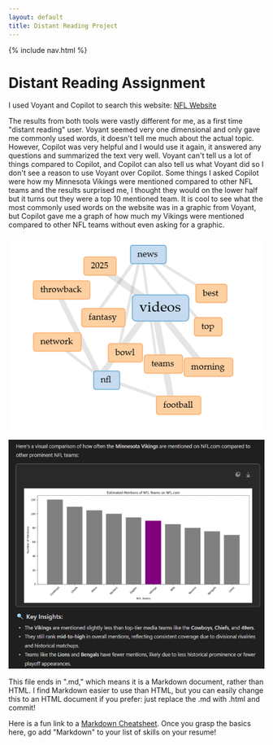 ```yaml
---
layout: default
title: Distant Reading Project
---
```


{% include nav.html %}


# Distant Reading Assignment 

I used Voyant and Copilot to search this website: [NFL Website](https://www.nfl.com/)

The results from both tools were vastly different for me, as a first time "distant reading" user. Voyant seemed very one dimensional and only gave me commonly used words, it doesn't tell me much about the actual topic. However, Copilot was very helpful and I would use it again, it answered any questions and summarized the text very well. Voyant can't tell us a lot of things compared to Copilot, and Copilot can also tell us what Voyant did so I don't see a reason to use Voyant over Copilot. Some things I asked Copilot were how my Minnesota Vikings were mentioned compared to other NFL teams and the results surprised me, I thought they would on the lower half but it turns out they were a top 10 mentioned team. It is cool to see what the most commonly used words on the website was in a graphic from Voyant, but Copilot gave me a graph of how much my Vikings were mentioned compared to other NFL teams without even asking for a graphic.

![Most common NFL terms from Voyant -videos, nfl, news, 2025, yard, football, play being the most common.](NFL.png)

![Response from when I asked Copilot how the Minnesota Vikings were mentioned on the NFL website compared to the other teams.](Copilot_NFL.png)

This file ends in ".md," which means it is a Markdown document, rather than HTML. I find Markdown easier to use than HTML, but you can easily change this to an HTML document if you prefer: just replace the .md with .html and commit! 

Here is a fun link to a [Markdown Cheatsheet](https://www.markdownguide.org/cheat-sheet/). Once you grasp the basics here, go add "Markdown" to your list of skills on your resume!
